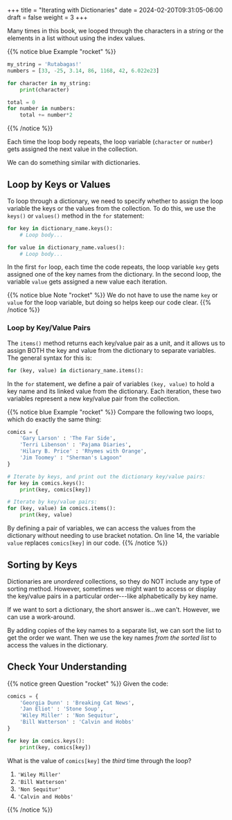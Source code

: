 +++
title = "Iterating with Dictionaries"
date = 2024-02-20T09:31:05-06:00
draft = false
weight = 3
+++

Many times in this book, we looped through the characters in a string or the
elements in a list without using the index values.

{{% notice blue Example "rocket" %}}
```python {linenos=table}
my_string = 'Rutabagas!'
numbers = [33, -25, 3.14, 86, 1168, 42, 6.022e23]

for character in my_string:
    print(character)

total = 0
for number in numbers:
    total += number*2
```
{{% /notice %}}

Each time the loop body repeats, the loop variable (`character` or
`number`) gets assigned the next value in the collection.

We can do something similar with dictionaries.

## Loop by Keys or Values

To loop through a dictionary, we need to specify whether to assign the loop
variable the keys or the values from the collection. To do this, we use the
`keys()` or `values()` method in the `for` statement:

```python {linenos=table}
for key in dictionary_name.keys():
    # Loop body...

for value in dictionary_name.values():
    # Loop body...
```

In the first `for` loop, each time the code repeats, the loop variable
`key` gets assigned one of the key names from the dictionary. In the second
loop, the variable `value` gets assigned a new value each iteration.

{{% notice blue Note "rocket" %}}
We do not have to use the name `key` or `value` for the loop variable,
but doing so helps keep our code clear.
{{% /notice %}}

### Loop by Key/Value Pairs

The `items()` method returns each key/value pair as a unit, and it allows us
to assign BOTH the key and value from the dictionary to separate variables. The
general syntax for this is:

```python
for (key, value) in dictionary_name.items():
```

In the `for` statement, we define a pair of variables `(key, value)` to
hold a key name and its linked value from the dictionary. Each iteration, these
two variables represent a new key/value pair from the collection.

{{% notice blue Example "rocket" %}}
Compare the following two loops, which do exactly the same thing:

```python {linenos=table}
comics = {
    'Gary Larson' : 'The Far Side',
    'Terri Libenson' : 'Pajama Diaries',
    'Hilary B. Price' : 'Rhymes with Orange',
    'Jim Toomey' : "Sherman's Lagoon"
}

# Iterate by keys, and print out the dictionary key/value pairs:
for key in comics.keys():
    print(key, comics[key])

# Iterate by key/value pairs:
for (key, value) in comics.items():
    print(key, value)
```

By defining a pair of variables, we can access the values from the
dictionary without needing to use bracket notation. On line 14, the variable
`value` replaces `comics[key]` in our code.
{{% /notice %}}

## Sorting by Keys

Dictionaries are *unordered* collections, so they do NOT include any type of
sorting method. However, sometimes we might want to access or display the
key/value pairs in a particular order---like alphabetically by key name.

If we want to sort a dictionary, the short answer is...we can't. However, we
can use a work-around.

By adding copies of the key names to a separate list, we can sort the list to
get the order we want. Then we use the key names *from the sorted list* to
access the values in the dictionary.

## Check Your Understanding

{{% notice green Question "rocket" %}}
Given the code:

```python {linenos=table}
comics = {
    'Georgia Dunn' : 'Breaking Cat News',
    'Jan Eliot' : 'Stone Soup',
    'Wiley Miller' : 'Non Sequitur',         
    'Bill Watterson' : 'Calvin and Hobbs'
}

for key in comics.keys():
    print(key, comics[key])
```

What is the value of `comics[key]` the *third* time through the loop?

1. `'Wiley Miller'`
1. `'Bill Watterson'`
1. `'Non Sequitur'`
1. `'Calvin and Hobbs'`
<!-- Solution: 3 -->
{{% /notice %}}